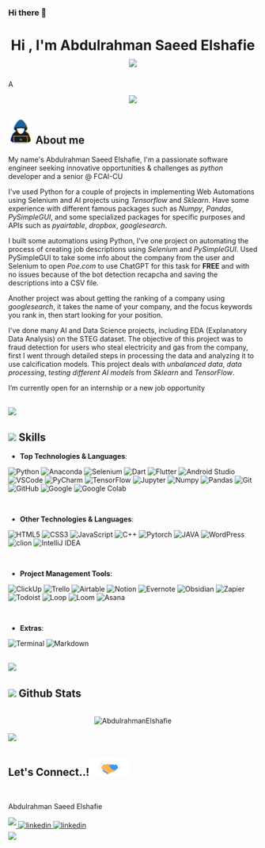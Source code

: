 ### Hi there 👋

<h1 align="center"><b>Hi , I'm Abdulrahman Saeed Elshafie </b><img src="https://media.giphy.com/media/hvRJCLFzcasrR4ia7z/giphy.gif" width="35"></h1>
<!--  -->A
<p align="center">
  <a href="https://github.com/DenverCoder1/readme-typing-svg"><img src="https://readme-typing-svg.herokuapp.com?font=Time+New+Roman&color=cyan&size=25&center=true&vCenter=true&width=600&height=100&lines=السلام+عليكم+و+رحمة+اللّه+و+بركاته😊,;Senior+Computer+Science+Student👨‍🎓,;Passionate+Python+Developer🐍,;Project+Management+,+Productivity+Nerd📚;"></a>
</p>

## <picture><img src = "https://github.com/0xAbdulKhalid/0xAbdulKhalid/raw/main/assets/mdImages/about_me.gif" width = 50px></picture> **About me**
My name's Abdulrahman Saeed Elshafie, I'm a passionate software engineer seeking innovative opportunities & challenges as *python* developer and a senior @ FCAI-CU

I've used Python for a couple of projects in implementing Web Automations using Selenium and AI projects using *Tensorflow* and *Sklearn*. Have some experience with different famous packages such as *Numpy*, *Pandas*, *PySimpleGUI*, and some specialized packages for specific purposes and APIs such as *pyairtable*, *dropbox*, *googlesearch*.

I built some automations using Python, I've one project on automating the process of creating job descriptions using *Selenium* and *PySimpleGUI*. Used PySimpleGUI to take some info about the company from the user and Selenium to open *Poe.com* to use ChatGPT for this task for **FREE** and with no issues because of the bot detection recapcha and saving the descriptions into a CSV file. 

Another project was about getting the ranking of a company using *googlesearch*, it takes the name of your company, and the focus keywords you rank in, then start looking for your position. 

I've done many AI and Data Science projects, including EDA (Explanatory Data Analysis) on the STEG dataset. The objective of this project was to fraud detection for users who steal electricity and gas from the company, first I went through detailed steps in processing the data and analyzing it to use calcification models. This project deals with *unbalanced data*, *data processing*, *testing different AI models* from *Sklearn* and *TensorFlow*.


I’m currently open for an internship or a new job opportunity

<br>
<img src="https://user-images.githubusercontent.com/73097560/115834477-dbab4500-a447-11eb-908a-139a6edaec5c.gif">
<br>


## <img src="https://media2.giphy.com/media/QssGEmpkyEOhBCb7e1/giphy.gif?cid=ecf05e47a0n3gi1bfqntqmob8g9aid1oyj2wr3ds3mg700bl&rid=giphy.gif" width ="25"><b> Skills</b>

<p align="center">

- **Top Technologies & Languages**:


![Python](https://img.shields.io/badge/Python%20-%233776AB?style=for-the-badge&logo=python&logoColor=white)
![Anaconda](https://img.shields.io/badge/Anaconda%20-%2344A833?style=for-the-badge&logo=anaconda&logoColor=white)
![Selenium](https://img.shields.io/badge/Selenium%20-%2343B02A?style=for-the-badge&logo=Selenium&logoColor=white)
![Dart](https://img.shields.io/badge/Dart%20-%230175C2?logo=dart&style=for-the-badge&logoColor=white)
![Flutter](https://img.shields.io/badge/Flutter%20-%2302569B?logo=flutter&style=for-the-badge&logoColor=white)
![Android Studio](https://img.shields.io/badge/Android%20Studio%20-%2303DDC84?logo=androidstudio&style=for-the-badge&logoColor=white)
![VSCode](https://img.shields.io/badge/VSCode%20-%23007ACC?logo=visualstudiocode&style=for-the-badge&logoColor=white)
![PyCharm](https://img.shields.io/badge/PyCharm%20-%23000000?logo=PyCharm&style=for-the-badge&logoColor=white)
![TensorFlow](https://img.shields.io/badge/TensorFlow%20-%23FF6F00?logo=TensorFlow&style=for-the-badge&logoColor=white)
![Jupyter](https://img.shields.io/badge/Jupyter%20-%23F37626?logo=jupyter&style=for-the-badge&logoColor=white)
![Numpy](https://img.shields.io/badge/Numpy%20-%23013243?logo=numpy&style=for-the-badge&logoColor=white)
![Pandas](https://img.shields.io/badge/Pandas%20-%23150458?logo=pandas&style=for-the-badge&logoColor=white)
![Git](https://img.shields.io/badge/git-%23F05033.svg?style=for-the-badge&logo=git&logoColor=white)
![GitHub](https://img.shields.io/badge/github-%23121011.svg?style=for-the-badge&logo=github&logoColor=white)
![Google](https://img.shields.io/badge/google-%234285F4.svg?style=for-the-badge&logo=google&logoColor=white)
![Google Colab](https://img.shields.io/badge/Google%20Colab-%23F9AB00.svg?style=for-the-badge&logo=googlecolab&logoColor=white)
  
 <br>   

- **Other Technologies & Languages**:


![HTML5](https://img.shields.io/badge/HTML5%20-%23E34F26.svg?style=for-the-badge&logo=html5&logoColor=white)
![CSS3](https://img.shields.io/badge/CSS%20-%231572B6.svg?style=for-the-badge&logo=css3&logoColor=white)
![JavaScript](https://img.shields.io/badge/JavaScript%20-%23F7DF1E.svg?style=for-the-badge&logo=javascript&logoColor=black)
![C++](https://img.shields.io/badge/C++%20-%2300599C.svg?style=for-the-badge&logo=c%2B%2B&logoColor=white)
![Pytorch](https://img.shields.io/badge/Pytorch%20-%23EE4C2C?style=for-the-badge&logo=pytorch&logoColor=white)
![JAVA](https://img.shields.io/badge/JAVA%20-%2300599C.svg?style=for-the-badge&logo=java&logoColor=white)
![WordPress](https://img.shields.io/badge/WordPress%20-%2321759B.svg?style=for-the-badge&logo=wordpress&logoColor=white)
![clion](https://img.shields.io/badge/CLion%20-%23000000?style=for-the-badge&logo=clion&logoColor=white)
![IntelliJ IDEA](https://img.shields.io/badge/IntelliJ%20IDEA-%23000000?style=for-the-badge&&logoColor=white)

<br>

- **Project Management Tools**:


![ClickUp](https://img.shields.io/badge/clickup-%237B68EE?style=for-the-badge&logo=clickup&logoColor=white)
![Trello](https://img.shields.io/badge/Trello-%230052CC?style=for-the-badge&logo=trello&logoColor=white)
![Airtable](https://img.shields.io/badge/Airtable-%2318BFFF?style=for-the-badge&logo=airtable&logoColor=white)
![Notion](https://img.shields.io/badge/Notion-%23000000?style=for-the-badge&logo=notion&logoColor=white)
![Evernote](https://img.shields.io/badge/Evernote-%2300A82D?style=for-the-badge&logo=evernote&logoColor=white)
![Obsidian](https://img.shields.io/badge/Obsidian-%237C3AED?style=for-the-badge&logo=obsidian&logoColor=white)
![Zapier](https://img.shields.io/badge/Zapier-%23FF4F00?style=for-the-badge&logo=zapier&logoColor=white)
![Todoist](https://img.shields.io/badge/Todoist-%23E44332?style=for-the-badge&logo=todoist&logoColor=white)
![Loop](https://img.shields.io/badge/Loop-%23F29400?style=for-the-badge&logoColor=white)
![Loom](https://img.shields.io/badge/Loom-%23625DF5?style=for-the-badge&logoColor=white)
![Asana](https://img.shields.io/badge/Asana-%23F06A6A?style=for-the-badge&logoColor=white)

<br>

- **Extras**:


![Terminal](https://img.shields.io/badge/Terminal-%23054020?style=for-the-badge&logo=gnu-bash&logoColor=white)
![Markdown](https://img.shields.io/badge/markdown-%23000000.svg?style=for-the-badge&logo=markdown&logoColor=white)   


</p>


<br>
<img src="https://user-images.githubusercontent.com/73097560/115834477-dbab4500-a447-11eb-908a-139a6edaec5c.gif">
<br>


## <img src="https://media.giphy.com/media/iY8CRBdQXODJSCERIr/giphy.gif" width="35"><b> Github Stats </b>
<br>

<div align="center">
  <img src="https://github-readme-stats.vercel.app/api/top-langs?username=AbdulrahmanElshafie&show_icons=true&locale=en&layout=compact&line_height=20&title_color=7A7ADB&icon_color=2234AE&text_color=D3D3D3&bg_color=0,000000,130F40" width="375"  alt="AbdulrahmanElshafie"/>
</div>

<br>
<img src="https://user-images.githubusercontent.com/73097560/115834477-dbab4500-a447-11eb-908a-139a6edaec5c.gif">
<br>

## <b> Let's Connect..!</b><img src="https://github.com/0xAbdulKhalid/0xAbdulKhalid/raw/main/assets/mdImages/handshake.gif" width ="80">
<br>

Abdulrahman Saeed Elshafie

<a href="mailto:sabdo6177@gmail.com" target="_blank">
<img src="https://img.shields.io/badge/gmail:Abdulrahman Saeed Elshafie-%23EA4335?style=for-the-badge&logo=gmail&logoColor=white" t=mail style="margin-bottom: 5px;" />
</a>

<a href="https://www.linkedin.com/in/abdulrahman-saeed-elshafie/" target="_blank">
<img src="https://img.shields.io/badge/linkedin: A Software Engineer Seeking Software Innovative Challenges-%2300acee.svg?color=0A66C2&style=for-the-badge&logo=linkedin&logoColor=white" alt=linkedin style="margin-bottom: 5px;"/>
</a>

<a href="https://www.linkedin.com/in/abdulrahman-elshafie/" target="_blank">
<img src="https://img.shields.io/badge/linkedin: A SEO & Google Ads Specialist at Techmart-%2300acee.svg?color=0A66C2&style=for-the-badge&logo=linkedin&logoColor=white" alt=linkedin style="margin-bottom: 5px;"/>
</a>

<br>
<img src="https://user-images.githubusercontent.com/73097560/115834477-dbab4500-a447-11eb-908a-139a6edaec5c.gif">
<br>

